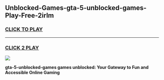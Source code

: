 
## Unblocked-Games-gta-5-unblocked-games-Play-Free-2irlm
<h3>
<a href="https://premium76.site?title=gta-5-unblocked-games&ref=17A">CLICK TO PLAY</a></h3>
<hr>

<h3>
<a href="https://premium76.site?title=gta-5-unblocked-games&ref=17A">CLICK 2 PLAY</a>
  
</h3>

<a href="https://premium76.site?title=gta-5-unblocked-games&ref=17A"><img src="https://clearcache.store/games.png"></a>


**gta-5-unblocked-games games unblocked: Your Gateway to Fun and Accessible Online Gaming**
